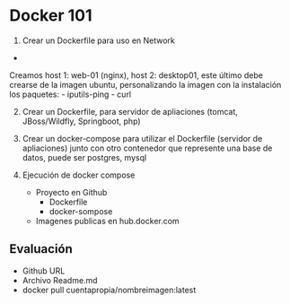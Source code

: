 # Docker 101

1) Crear un Dockerfile para uso en Network 
-
Creamos  host 1: web-01 (nginx), host 2: desktop01, este último debe crearse de la imagen ubuntu, personalizando la imagen con la instalación los paquetes:
    - iputils-ping 
    - curl

2) Crear un Dockerfile, para servidor de apliaciones (tomcat, JBoss/Wildfly, Springboot, php)

3) Crear un docker-compose para utilizar el Dockerfile (servidor de apliaciones) junto con otro contenedor que represente una base de datos, puede ser postgres, mysql

4) Ejecución de docker compose
    - Proyecto en Github
      - Dockerfile
      - docker-sompose
    - Imagenes publicas en hub.docker.com
      
Evaluación
-
  - Github URL
  - Archivo Readme.md
  - docker pull cuentapropia/nombreimagen:latest

